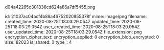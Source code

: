 d04a42265c301836cd624a86a7df5455.png

id: 21037ac04acf4b86a46752020855378f
mime: image/png
filename: 
created_time: 2020-08-25T18:03:29.054Z
updated_time: 2020-08-25T18:03:29.054Z
user_created_time: 2020-08-25T18:03:29.054Z
user_updated_time: 2020-08-25T18:03:29.054Z
file_extension: png
encryption_cipher_text: 
encryption_applied: 0
encryption_blob_encrypted: 0
size: 82023
is_shared: 0
type_: 4